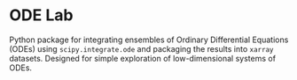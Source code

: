 # ODE Lab

Python package for integrating ensembles of Ordinary Differential Equations (ODEs) using `scipy.integrate.ode` and packaging the results into `xarray` datasets. Designed for simple exploration of low-dimensional systems of ODEs.
